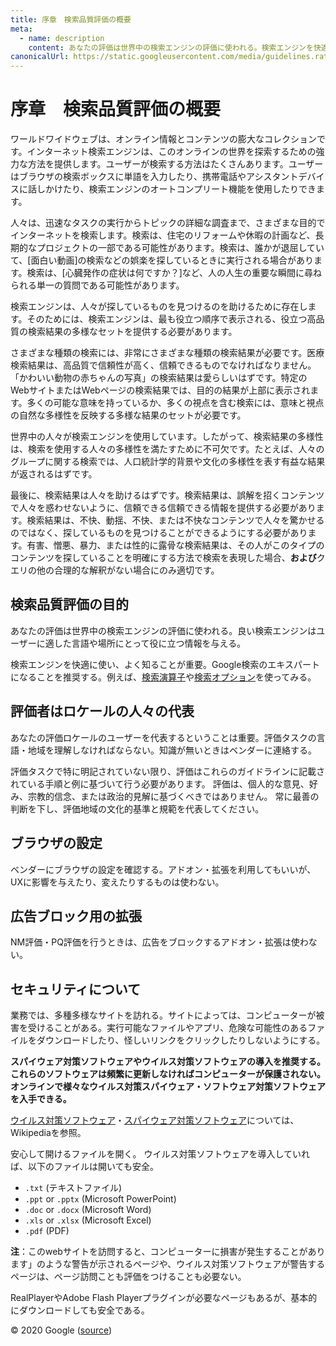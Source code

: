 ```yaml
---
title: 序章　検索品質評価の概要
meta:
  - name: description
    content: あなたの評価は世界中の検索エンジンの評価に使われる。検索エンジンを快適に使い、よく知ることが重要。Google検索のエキスパートになることを推奨する。
canonicalUrl: https://static.googleusercontent.com/media/guidelines.raterhub.com///searchqualityevaluatorguidelines.pdf
---
```


# 序章　検索品質評価の概要

ワールドワイドウェブは、オンライン情報とコンテンツの膨大なコレクションです。インターネット検索エンジンは、このオンラインの世界を探索するための強力な方法を提供します。ユーザーが検索する方法はたくさんあります。ユーザーはブラウザの検索ボックスに単語を入力したり、携帯電話やアシスタントデバイスに話しかけたり、検索エンジンのオートコンプリート機能を使用したりできます。

人々は、迅速なタスクの実行からトピックの詳細な調査まで、さまざまな目的でインターネットを検索します。検索は、住宅のリフォームや休暇の計画など、長期的なプロジェクトの一部である可能性があります。検索は、誰かが退屈していて、[面白い動画]の検索などの娯楽を探しているときに実行される場合があります。検索は、[心臓発作の症状は何ですか？]など、人の人生の重要な瞬間に尋ねられる単一の質問である可能性があります。

検索エンジンは、人々が探しているものを見つけるのを助けるために存在します。そのためには、検索エンジンは、最も役立つ順序で表示される、役立つ高品質の検索結果の多様なセットを提供する必要があります。

さまざまな種類の検索には、非常にさまざまな種類の検索結果が必要です。医療検索結果は、高品質で信頼性が高く、信頼できるものでなければなりません。 「かわいい動物の赤ちゃんの写真」の検索結果は愛らしいはずです。特定のWebサイトまたはWebページの検索結果では、目的の結果が上部に表示されます。多くの可能な意味を持っているか、多くの視点を含む検索には、意味と視点の自然な多様性を反映する多様な結果のセットが必要です。

世界中の人々が検索エンジンを使用しています。したがって、検索結果の多様性は、検索を使用する人々の多様性を満たすために不可欠です。たとえば、人々のグループに関する検索では、人口統計学的背景や文化の多様性を表す有益な結果が返されるはずです。

最後に、検索結果は人々を助けるはずです。検索結果は、誤解を招くコンテンツで人々を惑わせないように、信頼できる信頼できる情報を提供する必要があります。検索結果は、不快、動揺、不快、または不快なコンテンツで人々を驚かせるのではなく、探しているものを見つけることができるようにする必要があります。有害、憎悪、暴力、または性的に露骨な検索結果は、その人がこのタイプのコンテンツを探していることを明確にする方法で検索を表現した場合、**および**クエリの他の合理的な解釈がない場合にのみ適切です。

## 検索品質評価の目的

あなたの評価は世界中の検索エンジンの評価に使われる。良い検索エンジンはユーザーに適した言語や場所にとって役に立つ情報を与える。

検索エンジンを快適に使い、よく知ることが重要。Google検索のエキスパートになることを推奨する。例えば、[検索演算子](https://support.google.com/websearch/answer/2466433?hl=ja)や[検索オプション](https://support.google.com/websearch/answer/35890?hl=ja)を使ってみる。

## 評価者はロケールの人々の代表

あなたの評価ロケールのユーザーを代表するということは重要。評価タスクの言語・地域を理解しなければならない。知識が無いときはベンダーに連絡する。

評価タスクで特に明記されていない限り、評価はこれらのガイドラインに記載されている手順と例に基づいて行う必要があります。 評価は、個人的な意見、好み、宗教的信念、または政治的見解に基づくべきではありません。 常に最善の判断を下し、評価地域の文化的基準と規範を代表してください。

## ブラウザの設定

ベンダーにブラウザの設定を確認する。アドオン・拡張を利用してもいいが、UXに影響を与えたり、変えたりするものは使わない。

## 広告ブロック用の拡張

NM評価・PQ評価を行うときは、広告をブロックするアドオン・拡張は使わない。

## セキュリティについて

業務では、多種多様なサイトを訪れる。サイトによっては、コンピューターが被害を受けることがある。実行可能なファイルやアプリ、危険な可能性のあるファイルをダウンロードしたり、怪しいリンクをクリックしたりしないようにする。

**スパイウェア対策ソフトウェアやウイルス対策ソフトウェアの導入を推奨する。**
**これらのソフトウェアは頻繁に更新しなければコンピューターが保護されない。オンラインで様々なウイルス対策スパイウェア・ソフトウェア対策ソフトウェアを入手できる。**

[ウイルス対策ソフトウェア](https://ja.wikipedia.org/wiki/%E3%82%A2%E3%83%B3%E3%83%81%E3%82%A6%E3%82%A4%E3%83%AB%E3%82%B9%E3%82%BD%E3%83%95%E3%83%88%E3%82%A6%E3%82%A7%E3%82%A2)・[スパイウェア対策ソフトウェア](https://ja.wikipedia.org/wiki/%E3%82%B9%E3%83%91%E3%82%A4%E3%82%A6%E3%82%A7%E3%82%A2)については、Wikipediaを参照。

安心して開けるファイルを開く。
ウイルス対策ソフトウェアを導入していれば、以下のファイルは開いても安全。

- `.txt` (テキストファイル)
- `.ppt` or `.pptx` (Microsoft PowerPoint)
- `.doc` or `.docx` (Microsoft Word)
- `.xls` or `.xlsx` (Microsoft Excel)
- `.pdf` (PDF)

**注**：このwebサイトを訪問すると、コンピューターに損害が発生することがあります」のような警告が示されるページや、ウイルス対策ソフトウェアが警告するページは、ページ訪問ことも評価をつけることも必要ない。

RealPlayerやAdobe Flash Playerプラグインが必要なページもあるが、基本的にダウンロードしても安全である。

<div class="source">
© 2020 Google (<a href="https://static.googleusercontent.com/media/guidelines.raterhub.com///searchqualityevaluatorguidelines.pdf">source</a>)
</div>
